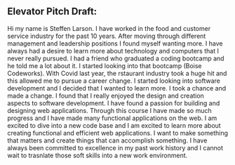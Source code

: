 ## Elevator Pitch Draft:

Hi my name is Steffen Larson.
I have worked in the food and customer service industry for the past 10 years. After moving through different management and leadership positions I found myself wanting more. I have always had a desire to learn more about technology and computers that I never really pursued. I had a friend who graduated a coding bootcamp and he told me a lot about it. I started looking into that bootcamp (Boise Codeworks). With Covid last year, the rstaurant industry took a huge hit and this allowed me to pursue a career change. I started looking into software development and I decided that I wanted to learn more. I took a chance and made a change. I found that I really enjoyed the design and creation aspects to software development. I have found a passion for building and designing web applications. Through this course I have made so much progress and I have made many functional applications on the web. I am excited to dive into a new code base and I am excited to learn more about creating functional and efficient web applications. I want to make something that matters and create things that can accomplish something. I have always been committed to excellence in my past work history and I cannot wait to trasnlate those soft skills into a new work environment.